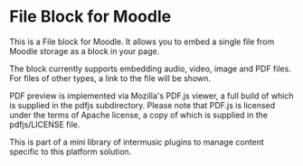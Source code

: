 File Block for Moodle
=====================

This is a File block for Moodle. It allows you to embed a single file from Moodle storage as a block in your page.

The block currently supports embedding audio, video, image and PDF files. For files of other types, a link to the file will be shown.

PDF preview is implemented via Mozilla's PDF.js viewer, a full build of which is supplied in the pdfjs subdirectory. Please note that PDF.js is licensed under the terms of Apache license, a copy of which is supplied in the pdfjs/LICENSE file.

This is part of a mini library of intermusic plugins to manage content specific to this platform solution. 